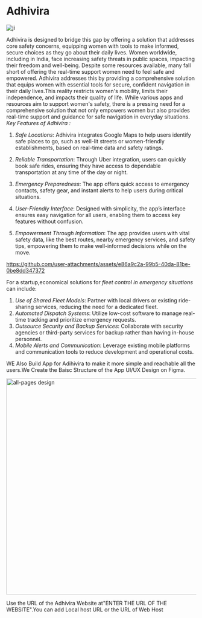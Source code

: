 # Adhivira

![ji](https://github.com/user-attachments/assets/b4c5f3e0-f4c9-45b9-97e4-798028b2993d)

Adhivira is designed to bridge this gap by offering a solution that addresses core safety concerns, equipping women with tools to make informed, secure choices as they go about their daily lives.
Women worldwide, including in India, face increasing safety threats in public spaces, impacting their freedom and well-being. Despite some resources available, many fall short of offering the real-time support women need to feel safe and empowered. Adhivira addresses this by providing a comprehensive solution that equips women with essential tools for secure, confident navigation in their daily lives.This reality restricts women's mobility, limits their independence, and impacts their quality of life. While various apps and resources aim to support women's safety, there is a pressing need for a comprehensive solution that not only empowers women but also provides real-time support and guidance for safe navigation in everyday situations.
*Key Features of Adhivira :*

1. *Safe Locations*: Adhivira integrates Google Maps to help users identify safe places to go, such as well-lit streets or women-friendly establishments, based on real-time data and safety ratings.
   
2. *Reliable Transportation*: Through Uber integration, users can quickly book safe rides, ensuring they have access to dependable transportation at any time of the day or night.

3. *Emergency Preparedness*: The app offers quick access to emergency contacts, safety gear, and instant alerts to help users during critical situations.

4. *User-Friendly Interface*: Designed with simplicity, the app’s interface ensures easy navigation for all users, enabling them to access key features without confusion.

5. *Empowerment Through Information*: The app provides users with vital safety data, like the best routes, nearby emergency services, and safety tips, empowering them to make well-informed decisions while on the move.
 
https://github.com/user-attachments/assets/e86a9c2a-99b5-40da-81be-0be8dd347372

For a startup,economical solutions for *fleet control in emergency situations* can include:

1. *Use of Shared Fleet Models*: Partner with local drivers or existing ride-sharing services, reducing the need for a dedicated fleet.
2. *Automated Dispatch Systems*: Utilize low-cost software to manage real-time tracking and prioritize emergency requests.
3. *Outsource Security and Backup Services*: Collaborate with security agencies or third-party services for backup rather than having in-house personnel.
4. *Mobile Alerts and Communication*: Leverage existing mobile platforms and communication tools to reduce development and operational costs.

WE Also Build App for Adihivira to make it more simple and reachable all the users.We Create the Baisc Structure of the App UI/UX Design on Figma.

<img width="572" alt="all-pages design" src="https://github.com/user-attachments/assets/d4c866ee-5185-46f7-abd5-fb58fc15dcfc">

Use the URL of the Adhivira Website at"ENTER THE URL OF THE WEBSITE".You can add Local host URL or the URL of Web Host

